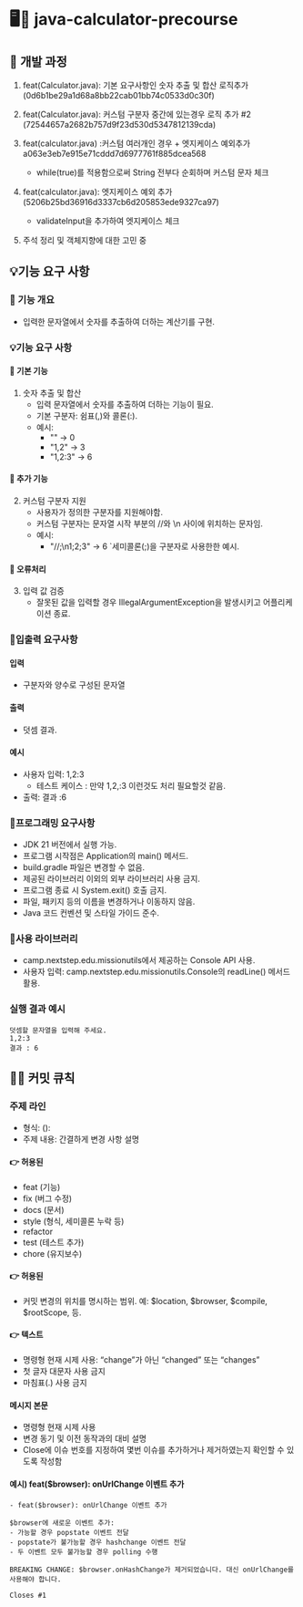 # 🖥🙈 java-calculator-precourse


## 🙉 개발 과정
1. feat(Calculator.java): 기본 요구사항인 숫자 추출 및 합산 로직추가(0d6b1be29a1d68a8bb22cab01bb74c0533d0c30f)

2. feat(Calculator.java): 커스텀 구분자 중간에 있는경우 로직 추가 #2 (72544657a2682b757d9f23d530d5347812139cda)

3. feat(calculator.java) :커스텀 여러개인 경우 + 엣지케이스 예외추가 a063e3eb7e915e71cddd7d6977761f885dcea568
    - while(true)를 적용함으로써 String 전부다 순회하며 커스텀 문자 체크

4. feat(calculator.java): 엣지케이스 예외 추가 (5206b25bd36916d3337cb6d205853ede9327ca97)
    - validateInput을 추가하여 엣지케이스 체크

5. 주석 정리 및 객체지향에 대한 고민 중


## 💡기능 요구 사항
### 🙉 기능 개요
- 입력한 문자열에서 숫자를 추출하여 더하는 계산기를 구현.

### 💡기능 요구 사항
#### 🔖 기본 기능
1.  숫자 추출 및 합산
    - 입력 문자열에서 숫자를 추출하여 더하는 기능이 필요.
    - 기본 구분자: 쉼표(,)와 콜론(:).
    - 예시:
        - "" -> 0
        - "1,2" -> 3
        - "1,2:3" -> 6

#### 🔖 추가 기능
2. 커스텀 구분자 지원
    - 사용자가 정의한 구분자를 지원해야함.
    - 커스텀 구분자는 문자열 시작 부분의 //와 \n 사이에 위치하는 문자임.
    - 예시:
        - "//;\n1;2;3" -> 6 `세미콜론(;)을 구분자로 사용한한 예시.

#### 🔖 오류처리
3. 입력 값 검증
    - 잘못된 값을 입력할 경우 IllegalArgumentException을 발생시키고 어플리케이션 종료.


### 🔖입출력 요구사항 
#### 입력
- 구분자와 양수로 구성된 문자열

#### 출력
- 덧셈 결과.

#### 예시
- 사용자 입력: 1,2:3
    - 테스트 케이스 : 만약 1,2,:3 이런것도 처리 필요할것 같음.
- 출력: 결과 :6

### 🔖프로그래밍 요구사항
- JDK 21 버전에서 실행 가능.
- 프로그램 시작점은 Application의 main() 메서드.
- build.gradle 파일은 변경할 수 없음.
- 제공된 라이브러리 이외의 외부 라이브러리 사용 금지.
- 프로그램 종료 시 System.exit() 호출 금지.
- 파일, 패키지 등의 이름을 변경하거나 이동하지 않음.
- Java 코드 컨벤션 및 스타일 가이드 준수.


### 🔖사용 라이브러리
- camp.nextstep.edu.missionutils에서 제공하는 Console API 사용.
- 사용자 입력: camp.nextstep.edu.missionutils.Console의 readLine() 메서드 활용.

### 실행 결과 예시
```
덧셈할 문자열을 입력해 주세요.
1,2:3
결과 : 6
```

## 👨‍💻 커밋 큐칙
### 주제 라인
- 형식: <type>(<scope>): <subject>
- 주제 내용: 간결하게 변경 사항 설명


#### 👉 허용된 <type>
- feat (기능)
- fix (버그 수정)
- docs (문서)
- style (형식, 세미콜론 누락 등)
- refactor
- test (테스트 추가)
- chore (유지보수)


#### 👉 허용된 <scope>
- 커밋 변경의 위치를 명시하는 범위. 예: $location, $browser, $compile, $rootScope, 등.


#### 👉 <subject> 텍스트
- 명령형 현재 시제 사용: “change”가 아닌 “changed” 또는 “changes”
- 첫 글자 대문자 사용 금지
- 마침표(.) 사용 금지


#### 메시지 본문
- 명령형 현재 시제 사용
- 변경 동기 및 이전 동작과의 대비 설명
- Close에 이슈 번호를 지정하여 몇번 이슈를 추가하거나 제거하였는지 확인할 수 있도록 작성함 


#### 예시) feat($browser): onUrlChange 이벤트 추가
```
- feat($browser): onUrlChange 이벤트 추가

$browser에 새로운 이벤트 추가:
- 가능할 경우 popstate 이벤트 전달
- popstate가 불가능할 경우 hashchange 이벤트 전달
- 두 이벤트 모두 불가능할 경우 polling 수행

BREAKING CHANGE: $browser.onHashChange가 제거되었습니다. 대신 onUrlChange를 사용해야 합니다.

Closes #1
```